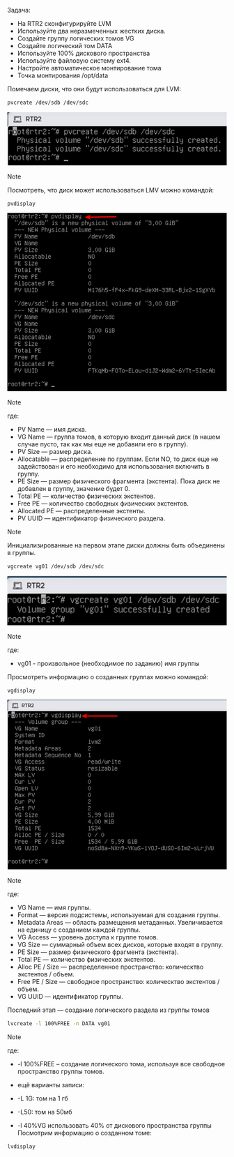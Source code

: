 Задача:
 - На RTR2 сконфигурируйте LVM
 - Используйте два неразмеченных жестких диска.
 - Создайте группу логических томов VG
 - Создайте логический том DATA
 - Используйте 100% дискового пространства
 - Используйте файловую систему ext4.
 - Настройте автоматическое монтирование тома
 - Точка монтирования /opt/data

Помечаем диски, что они будут использоваться для LVM:

```bash
pvcreate /dev/sdb /dev/sdc
```

![screen1](https://github.com/zurabchiks/SPb-RCH2024/blob/main/RedOS/Pic/29.png)

>[!NOTE]
>Посмотреть, что диск может использоваться LMV можно командой:
> ```bash
>pvdisplay 
>```

![screen2](https://github.com/zurabchiks/SPb-RCH2024/blob/main/RedOS/Pic/30.png)

>[!NOTE]
>где:
> - PV Name — имя диска.
> - VG Name — группа томов, в которую входит данный диск (в нашем случае пусто, так как мы еще не добавили его в группу).
> - PV Size — размер диска.
> - Allocatable — распределение по группам. Если NO, то диск еще не задействован и его необходимо для использования включить в группу.
> - PE Size — размер физического фрагмента (экстента). Пока диск не добавлен в группу, значение будет 0.
> - Total PE — количество физических экстентов.
> - Free PE — количество свободных физических экстентов.
> - Allocated PE — распределенные экстенты.
> - PV UUID — идентификатор физического раздела.

>[!NOTE]
>Инициализированные на первом этапе диски должны быть объединены в группы.

```bash
vgcreate vg01 /dev/sdb /dev/sdc
```

![screen3](https://github.com/zurabchiks/SPb-RCH2024/blob/main/RedOS/Pic/31.png)

>[!NOTE]
>где: 
> - vg01 - произвольное (необходимое по заданию) имя группы
>
> Просмотреть информацию о созданных группах можно командой:
>```bash 
>vgdisplay
>```

![screen4](https://github.com/zurabchiks/SPb-RCH2024/blob/main/RedOS/Pic/32.png)

>[!NOTE]
>где:
> - VG Name — имя группы.
> - Format — версия подсистемы, используемая для создания группы.
> - Metadata Areas — область размещения метаданных. Увеличивается на единицу с созданием каждой группы.
> - VG Access — уровень доступа к группе томов.
> - VG Size — суммарный объем всех дисков, которые входят в группу.
> - PE Size — размер физического фрагмента (экстента).
> - Total PE — количество физических экстентов.
> - Alloc PE / Size — распределенное пространство: колическтво экстентов / объем.
> - Free PE / Size — свободное пространство: колическтво экстентов / объем.
> - VG UUID — идентификатор группы.

Последний этап — создание логического раздела из группы томов

```bash
lvcreate -l 100%FREE -n DATA vg01
```

>[!NOTE]
>где:
> - -l 100%FREE – создание логического тома, используя все свободное пространство группы томов.
>
> - ещё варианты записи:
> - -L 1G: том на 1 гб
> - -L50: том на 50мб
> - -l 40%VG использовать 40% от дискового пространства группы
> Посмотрим информацию о созданном томе:
> ```bash
>lvdisplay
>```